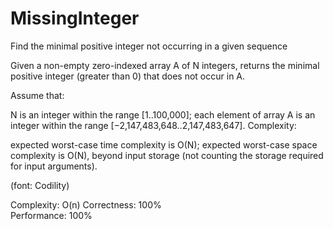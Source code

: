 # MissingInteger
Find the minimal positive integer not occurring in a given sequence

Given a non-empty zero-indexed array A of N integers, returns the minimal positive integer (greater than 0) that does not occur in A.

Assume that:

N is an integer within the range [1..100,000];
each element of array A is an integer within the range [−2,147,483,648..2,147,483,647].
Complexity:

expected worst-case time complexity is O(N);
expected worst-case space complexity is O(N), beyond input storage (not counting the storage required for input arguments).

(font: Codility)

Complexity: O(n)
Correctness: 100%	
Performance: 100%	
